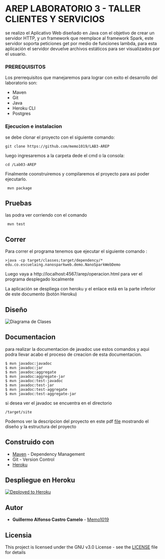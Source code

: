 # AREP LABORATORIO 3 - TALLER CLIENTES Y SERVICIOS

se realizo el Aplicativo Web diseñado en Java con el objetivo de crear un servidor HTTP, y un framework que reemplace al framework Spark, este servidor soporta peticiones get por medio de funciones lambda, para esta aplicación el servidor devuelve archivos estáticos para ser visualizados por el usuario.

### PREREQUISITOS

Los prerrequisitos que manejaremos para lograr con exito el desarrollo del laboratorio son:
- Maven
- Git  
- Java
- Heroku CLI
- Postgres

### Ejecucion e instalacion
se debe clonar el proyecto con el siguiente comando:

```
git clone https://github.com/memo1019/LAB3-AREP
```
luego ingresaremos a la carpeta dede el cmd o la consola:
```
cd /Lab03-AREP
```
Finalmente coonstruiremos y compilaremos el proyecto para asi poder ejecutarlo.
```
 mvn package
```
## Pruebas
las podra ver corriendo con el comando 

```
 mvn test
```

## Correr

Para correr el programa tenemos que ejecutar el siguiente comando :

```
>java -cp target/classes;target/dependency/* edu.co.escuelaing.nanosparkweb.demo.NanoSparkWebDemo
```
Luego vaya a http://localhost:4567/arep/operacion.html para ver el programa desplegado localmente


La aplicación se despliega con heroku y el enlace está en la parte inferior de este documento (botón Heroku)

## Diseño

![Diagrama de Clases](/src/site/Resources/DiagramaComponentes.png)

## Documentacion
para realizar la documentacion de javadoc use estos comandos y aqui podra llevar acabo el proceso de creacion de esta documentacion.
```
$ mvn javadoc:javadoc
$ mvn javadoc:jar
$ mvn javadoc:aggregate
$ mvn javadoc:aggregate-jar
$ mvn javadoc:test-javadoc
$ mvn javadoc:test-jar
$ mvn javadoc:test-aggregate
$ mvn javadoc:test-aggregate-jar
```
si desea ver el javadoc se encuentra en el directorio
```
/target/site
```

Podemos ver la descripcion del proyecto en este pdf [file](/src/site/Resources/lab3.pdf) mostrando el diseño y la estructura del proyecto

## Construido con

* [Maven](https://maven.apache.org/) - Dependency Management
* Git - Version Control  
* [Heroku](https://www.heroku.com)

## Despliegue en Heroku

[![Deployed to Heroku](https://www.herokucdn.com/deploy/button.png)](https://shielded-fjord-72615.herokuapp.com/escuelaing/operacion.html)


## Autor

* **Guillermo Alfonso Castro Camelo** - [Memo1019](https://github.com/memo1019)

## Licensia

This project is licensed under the GNU v3.0 License - see the [LICENSE](LICENSE.txt) file for details
